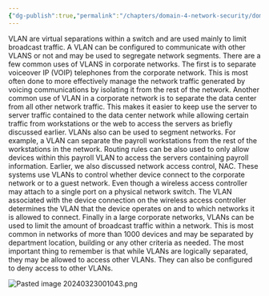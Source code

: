 ```yaml
---
{"dg-publish":true,"permalink":"/chapters/domain-4-network-security/domain-4-network-security/4-31-virtual-local-area-network-vlan-segmentation/","noteIcon":""}
---
```



VLAN are virtual separations within a switch and are used mainly to limit broadcast traffic. A VLAN can be configured to communicate with other VLANS or not and may be used to segregate network segments. There are a few common uses of VLANS in corporate networks. The first is to separate voiceover IP (VOIP) telephones from the corporate network. This is most often done to more effectively manage the network traffic generated by voicing communications by isolating it from the rest of the network. Another common use of VLAN in a corporate network is to separate the data center from all other network traffic. This makes it easier to keep use the server to server traffic contained to the data center network while allowing certain traffic from workstations or the web to access the servers as briefly discussed earlier. VLANs also can be used to segment networks. For example, a VLAN can separate the payroll workstations from the rest of the workstations in the network. Routing rules can be also used to only allow devices within this payroll VLAN to access the servers containing payroll information. Earlier, we also discussed network access control, NAC. These systems use VLANs to control whether device connect to the corporate network or to a guest network. Even though a wireless access controller may attach to a single port on a physical network switch. The VLAN associated with the device connection on the wireless access controller determines the VLAN that the device operates on and to which networks it is allowed to connect. Finally in a large corporate networks, VLANs can be used to limit the amount of broadcast traffic within a network. This is most common in networks of more than 1000 devices and may be separated by department location, building or any other criteria as needed. The most important thing to remember is that while VLANs are logically separated, they may be allowed to access other VLANs. They can also be configured to deny access to other VLANs.

![Pasted image 20240323001043.png](/img/user/Pasted%20image%2020240323001043.png)